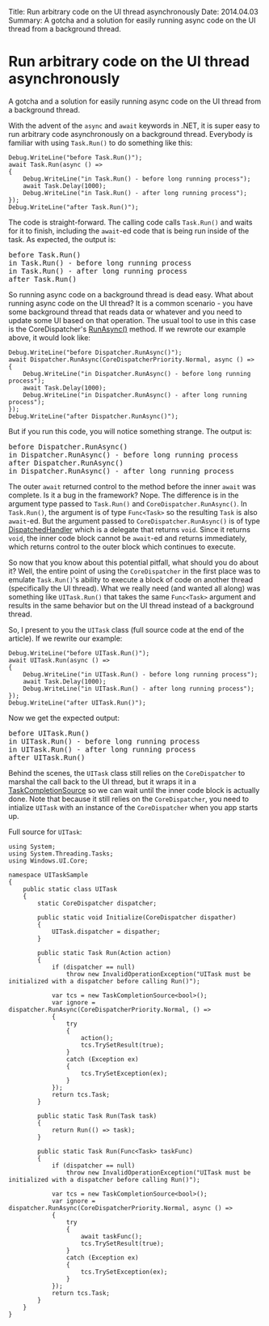 Title: Run arbitrary code on the UI thread asynchronously
Date: 2014.04.03
Summary: A gotcha and a solution for easily running async code on the UI thread from a background thread.

<div class="hero-unit">
<h1>Run arbitrary code on the UI thread asynchronously</h1>
<p>A gotcha and a solution for easily running async code on the UI thread from a background thread.</p>
</div>

With the advent of the `async` and `await` keywords in .NET, it is super easy to run arbitrary code asynchronously on a background thread. Everybody is familiar with using `Task.Run()` to do something like this:

<pre><code class="csharp">Debug.WriteLine(<span class="string">&quot;before Task.Run()&quot;</span>);
<span class="keyword">await</span> Task.Run(<span class="keyword">async</span> () =&gt;
{
    Debug.WriteLine(<span class="string">&quot;in Task.Run() - before long running process&quot;</span>);
    <span class="keyword">await</span> Task.Delay(1000);
    Debug.WriteLine(<span class="string">&quot;in Task.Run() - after long running process&quot;</span>);
});
Debug.WriteLine(<span class="string">&quot;after Task.Run()&quot;</span>);
</code></pre>

The code is straight-forward. The calling code calls `Task.Run()` and waits for it to finish, including the `await`-ed code that is being run inside of the task. As expected, the output is:

<pre>
before Task.Run()
in Task.Run() - before long running process
in Task.Run() - after long running process
after Task.Run()
</pre>

So running async code on a background thread is dead easy. What about running async code on the UI thread? It is a common scenario - you have some background thread that reads data or whatever and you need to update some UI based on that operation. The usual tool to use in this case is the CoreDispatcher's [RunAsync()][CoreDispatcher] method. If we rewrote our example above, it would look like:

<pre><code class="csharp">Debug.WriteLine(<span class="string">&quot;before Dispatcher.RunAsync()&quot;</span>);
<span class="keyword">await</span> Dispatcher.RunAsync(CoreDispatcherPriority.Normal, <span class="keyword">async</span> () =&gt;
{
    Debug.WriteLine(<span class="string">&quot;in Dispatcher.RunAsync() - before long running process&quot;</span>);
    <span class="keyword">await</span> Task.Delay(1000);
    Debug.WriteLine(<span class="string">&quot;in Dispatcher.RunAsync() - after long running process&quot;</span>);
});
Debug.WriteLine(<span class="string">&quot;after Dispatcher.RunAsync()&quot;</span>);
</code></pre>

But if you run this code, you will notice something strange. The output is:

<pre>
before Dispatcher.RunAsync()
in Dispatcher.RunAsync() - before long running process
after Dispatcher.RunAsync()
in Dispatcher.RunAsync() - after long running process
</pre>

The outer `await` returned control to the method before the inner `await` was complete. Is it a bug in the framework? Nope. The difference is in the argument type passed to `Task.Run()` and `CoreDispatcher.RunAsync()`. In `Task.Run()`, the argument is of type `Func<Task>` so the resulting `Task` is also `await`-ed. But the argument passed to `CoreDispatcher.RunAsync()` is of type [DispatchedHandler] which is a delegate that returns `void`. Since it returns `void`, the inner code block cannot be `await`-ed and returns immediately, which returns control to the outer block which continues to execute.

So now that you know about this potential pitfall, what should you do about it? Well, the entire point of using the `CoreDispatcher` in the first place was to emulate `Task.Run()`'s ability to execute a block of code on another thread (specifically the UI thread). What we really need (and wanted all along) was something like `UITask.Run()` that takes the same `Func<Task>` argument and results in the same behavior but on the UI thread instead of a background thread.

So, I present to you the `UITask` class (full source code at the end of the article). If we rewrite our example:

<pre><code class="csharp">Debug.WriteLine(<span class="string">&quot;before UITask.Run()&quot;</span>);
<span class="keyword">await</span> UITask.Run(<span class="keyword">async</span> () =&gt;
{
    Debug.WriteLine(<span class="string">&quot;in UITask.Run() - before long running process&quot;</span>);
    <span class="keyword">await</span> Task.Delay(1000);
    Debug.WriteLine(<span class="string">&quot;in UITask.Run() - after long running process&quot;</span>);
});
Debug.WriteLine(<span class="string">&quot;after UITask.Run()&quot;</span>);
</code></pre>

Now we get the expected output:

<pre>
before UITask.Run()
in UITask.Run() - before long running process
in UITask.Run() - after long running process
after UITask.Run()
</pre>

Behind the scenes, the `UITask` class still relies on the `CoreDispatcher` to marshal the call back to the UI thread, but it wraps it in a [TaskCompletionSource] so we can wait until the inner code block is actually done. Note that because it still relies on the `CoreDispatcher`, you need to intialize `UITask` with an instance of the `CoreDispatcher` when you app starts up.

Full source for `UITask`:

<pre><code class="csharp"><span class="keyword">using</span> System;
<span class="keyword">using</span> System.Threading.Tasks;
<span class="keyword">using</span> Windows.UI.Core;

<span class="keyword">namespace</span> UITaskSample
{
    <span class="keyword">public</span> <span class="keyword">static</span> <span class="keyword">class</span> UITask
    {
        <span class="keyword">static</span> CoreDispatcher dispatcher;

        <span class="keyword">public</span> <span class="keyword">static</span> <span class="keyword">void</span> Initialize(CoreDispatcher dispather)
        {
            UITask.dispatcher = dispather;
        }

        <span class="keyword">public</span> <span class="keyword">static</span> Task Run(Action action)
        {
            <span class="keyword">if</span> (dispatcher == <span class="keyword">null</span>)
                <span class="keyword">throw</span> <span class="keyword">new</span> InvalidOperationException(<span class="string">&quot;UITask must be initialized with a dispatcher before calling Run()&quot;</span>);

            <span class="keyword">var</span> tcs = <span class="keyword">new</span> TaskCompletionSource&lt;<span class="keyword">bool</span>&gt;();
            <span class="keyword">var</span> ignore = dispatcher.RunAsync(CoreDispatcherPriority.Normal, () =&gt;
            {
                <span class="keyword">try</span>
                {
                    action();
                    tcs.TrySetResult(<span class="keyword">true</span>);
                }
                <span class="keyword">catch</span> (Exception ex)
                {
                    tcs.TrySetException(ex);
                }
            });
            <span class="keyword">return</span> tcs.Task;
        }

        <span class="keyword">public</span> <span class="keyword">static</span> Task Run(Task task)
        {
            <span class="keyword">return</span> Run(() =&gt; task);
        }

        <span class="keyword">public</span> <span class="keyword">static</span> Task Run(Func&lt;Task&gt; taskFunc)
        {
            <span class="keyword">if</span> (dispatcher == <span class="keyword">null</span>)
                <span class="keyword">throw</span> <span class="keyword">new</span> InvalidOperationException(<span class="string">&quot;UITask must be initialized with a dispatcher before calling Run()&quot;</span>);

            <span class="keyword">var</span> tcs = <span class="keyword">new</span> TaskCompletionSource&lt;<span class="keyword">bool</span>&gt;();
            <span class="keyword">var</span> ignore = dispatcher.RunAsync(CoreDispatcherPriority.Normal, <span class="keyword">async</span> () =&gt;
            {
                <span class="keyword">try</span>
                {
                    <span class="keyword">await</span> taskFunc();
                    tcs.TrySetResult(<span class="keyword">true</span>);
                }
                <span class="keyword">catch</span> (Exception ex)
                {
                    tcs.TrySetException(ex);
                }
            });
            <span class="keyword">return</span> tcs.Task;
        }
    }
}
</code></pre>


[CoreDispatcher]: http://msdn.microsoft.com/en-us/library/windows/apps/windows.ui.core.coredispatcher.runasync.aspx
[DispatchedHandler]: http://msdn.microsoft.com/en-us/library/windows/apps/windows.ui.core.dispatchedhandler.aspx
[TaskCompletionSource]: http://msdn.microsoft.com/en-us/library/dd449174(v=vs.110).aspx